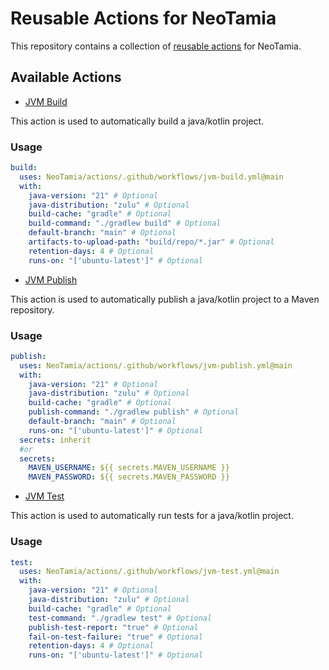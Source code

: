 # Reusable Actions for NeoTamia

This repository contains a collection of [reusable actions](https://docs.github.com/en/actions/using-workflows/reusing-workflows) for NeoTamia.

## Available Actions

- [JVM Build](./jvm-build.yml)

This action is used to automatically build a java/kotlin project.

### Usage

```yaml
build:
  uses: NeoTamia/actions/.github/workflows/jvm-build.yml@main
  with:
    java-version: "21" # Optional
    java-distribution: "zulu" # Optional
    build-cache: "gradle" # Optional
    build-command: "./gradlew build" # Optional
    default-branch: "main" # Optional
    artifacts-to-upload-path: "build/repo/*.jar" # Optional
    retention-days: 4 # Optional
    runs-on: "['ubuntu-latest']" # Optional
```

- [JVM Publish](./jvm-publish.yml)

This action is used to automatically publish a java/kotlin project to a Maven repository.

### Usage

```yaml
publish:
  uses: NeoTamia/actions/.github/workflows/jvm-publish.yml@main
  with:
    java-version: "21" # Optional
    java-distribution: "zulu" # Optional
    build-cache: "gradle" # Optional
    publish-command: "./gradlew publish" # Optional
    default-branch: "main" # Optional
    runs-on: "['ubuntu-latest']" # Optional
  secrets: inherit
  #or
  secrets:
    MAVEN_USERNAME: ${{ secrets.MAVEN_USERNAME }}
    MAVEN_PASSWORD: ${{ secrets.MAVEN_PASSWORD }}
```

- [JVM Test](./jvm-test.yml)

This action is used to automatically run tests for a java/kotlin project.

### Usage

```yaml
test:
  uses: NeoTamia/actions/.github/workflows/jvm-test.yml@main
  with:
    java-version: "21" # Optional
    java-distribution: "zulu" # Optional
    build-cache: "gradle" # Optional
    test-command: "./gradlew test" # Optional
    publish-test-report: "true" # Optional
    fail-on-test-failure: "true" # Optional
    retention-days: 4 # Optional
    runs-on: "['ubuntu-latest']" # Optional
```

